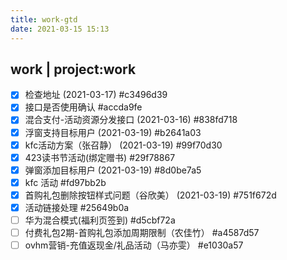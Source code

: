 ```yaml
---
title: work-gtd
date: 2021-03-15 15:13
---
```

## work | project:work
* [X] 检查地址 (2021-03-17)  #c3496d39
* [X] 接口是否使用确认  #accda9fe
* [X] 混合支付-活动资源分发接口 (2021-03-16)  #838fd718
* [X] 浮窗支持目标用户 (2021-03-19)  #b2641a03
* [X] kfc活动方案（张召静） (2021-03-19)  #99f70d30
* [X] 423读书节活动(绑定赠书)  #29f78867
* [X] 弹窗添加目标用户 (2021-03-19)  #8d0be7a5
* [X] kfc 活动  #fd97bb2b
* [X] 首购礼包删除按钮样式问题（谷欣美） (2021-03-19)  #751f672d
* [X] 活动链接处理  #25649b0a
* [ ] 华为混合模式(福利页签到)  #d5cbf72a
* [ ] 付费礼包2期-首购礼包添加周期限制（农佳竹）  #a4587d57
* [ ] ovhm营销-充值返现金/礼品活动（马亦雯）  #e1030a57
